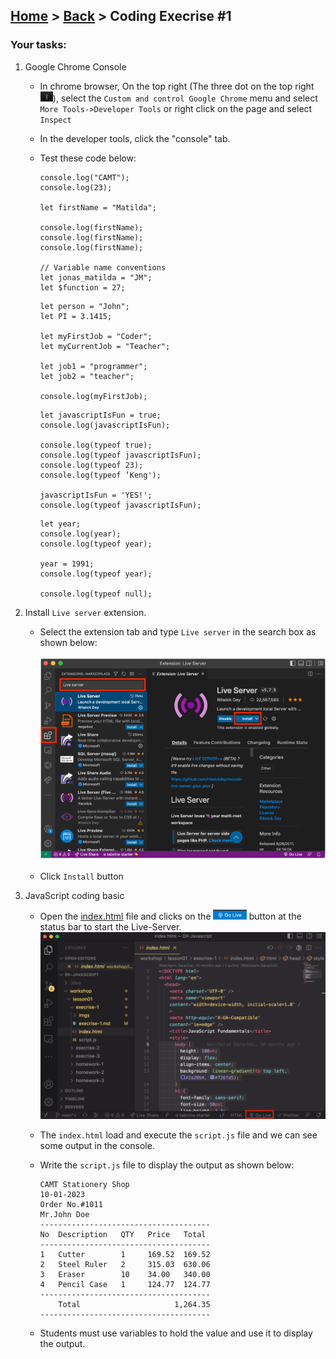 ## [Home](../../../README.md) > [Back](../lesson.md) > Coding Execrise #1

### Your tasks:

1. Google Chrome Console

   - In chrome browser, On the top right (The three dot on the top right <img height="16" src="imgs/img-4.png"/>), select the `Custom and control Google Chrome` menu and select `More Tools->Developer Tools` or right click on the page and select `Inspect`
   - In the developer tools, click the "console" tab.
   - Test these code below:

     ```
     console.log("CAMT");
     console.log(23);

     let firstName = "Matilda";

     console.log(firstName);
     console.log(firstName);
     console.log(firstName);

     // Variable name conventions
     let jonas_matilda = "JM";
     let $function = 27;
     ```

     ```
     let person = "John";
     let PI = 3.1415;

     let myFirstJob = "Coder";
     let myCurrentJob = "Teacher";

     let job1 = "programmer";
     let job2 = "teacher";

     console.log(myFirstJob);
     ```

     ```
     let javascriptIsFun = true;
     console.log(javascriptIsFun);

     console.log(typeof true);
     console.log(typeof javascriptIsFun);
     console.log(typeof 23);
     console.log(typeof ‘Keng');

     javascriptIsFun = 'YES!';
     console.log(typeof javascriptIsFun);
     ```

     ```
     let year;
     console.log(year);
     console.log(typeof year);

     year = 1991;
     console.log(typeof year);

     console.log(typeof null);
     ```

2. Install `Live server` extension.
   - Select the extension tab and type `Live server` in the search box as shown below:
     <br/><br/><img width="600" src="imgs/img-1.png"><br/><br/>
   - Click `Install` button
3. JavaScript coding basic

   - Open the [index.html](index.html) file and clicks on the <img height="16" src="imgs/img-0.png"> button at the status bar to start the Live-Server.
     <img width="512" src="imgs/img-2.png"/>
   - The `index.html` load and execute the `script.js` file and we can see some output in the console.
   - Write the `script.js` file to display the output as shown below:

     ```
     CAMT Stationery Shop
     10-01-2023
     Order No.#1011
     Mr.John Doe
     --------------------------------------
     No  Description   QTY   Price   Total
     --------------------------------------
     1   Cutter        1     169.52  169.52
     2   Steel Ruler   2     315.03  630.06
     3   Eraser        10    34.00   340.00
     4   Pencil Case   1     124.77  124.77
     --------------------------------------
         Total                     1,264.35
     --------------------------------------
     ```

   - Students must use variables to hold the value and use it to display the output.
